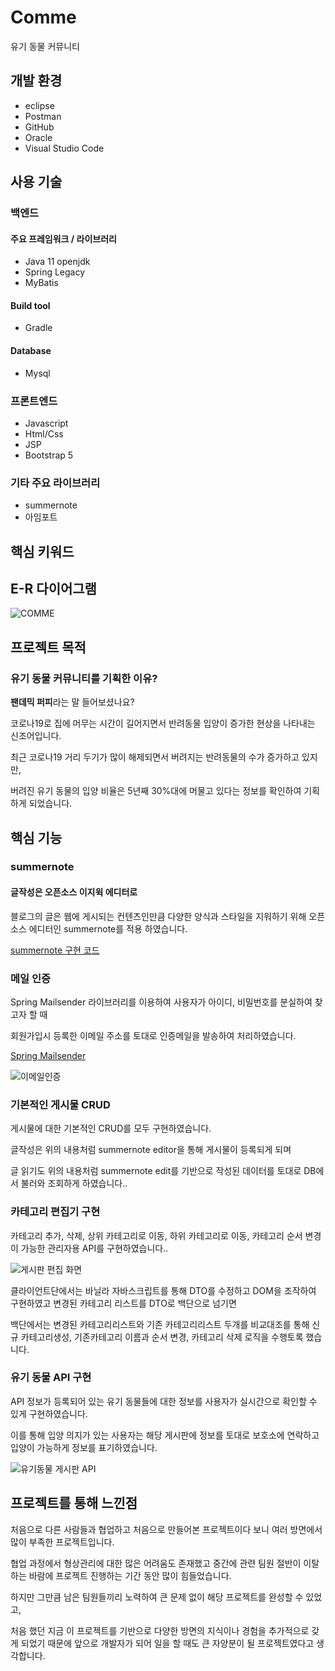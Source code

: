 # Comme
유기 동물 커뮤니티

## 개발 환경
- eclipse
- Postman
- GitHub
- Oracle
- Visual Studio Code

## 사용 기술
### 백엔드
#### 주요 프레임워크 / 라이브러리
- Java 11 openjdk
- Spring Legacy
- MyBatis

#### Build tool
- Gradle

#### Database
- Mysql

### 프론트엔드
- Javascript
- Html/Css
- JSP
- Bootstrap 5

### 기타 주요 라이브러리
- summernote
- 아임포트

## 핵심 키워드

## E-R 다이어그램
![COMME](https://user-images.githubusercontent.com/105222802/211992433-e09ec325-885b-42d9-8189-198e9142d995.png)

## 프로젝트 목적

### 유기 동물 커뮤니티를 기획한 이유? 

**팬데믹 퍼피**라는 말 들어보셨나요?

코로나19로 집에 머무는 시간이 길어지면서 반려동물 입양이 증가한 현상을 나타내는 신조어입니다.

최근 코로나19 거리 두기가 많이 해제되면서 버려지는 반려동물의 수가 증가하고 있지만,

버려진 유기 동물의 입양 비율은 5년째 30%대에 머물고 있다는 정보를 확인하여 기획하게 되었습니다.

## 핵심 기능

### summernote

#### 글작성은 오픈소스 이지윅 에디터로

블로그의 글은 웹에 게시되는 컨텐츠인만큼 다양한 양식과 스타일을 지워하기 위해 오픈소스 에디터인 summernote를 적용 하였습니다.

[summernote 구현 코드](https://github.com/HyungGon86/Final_project/blob/master/src/main/webapp/WEB-INF/views/board/board_write.jsp)


### 메일 인증

Spring Mailsender 라이브러리를 이용하여 사용자가 아이디, 비밀번호를 분실하여 찾고자 할 때

회원가입시 등록한 이메일 주소를 토대로 인증메일을 발송하여 처리하였습니다.

[Spring Mailsender](https://github.com/HyungGon86/Final_project/blob/master/src/main/java/com/comme/member/MemberService.java#L244)

![이메일인증 ](https://user-images.githubusercontent.com/105222802/211996348-45dd1c1a-9401-4f47-b3c1-e24d0410e315.png)


### 기본적인 게시물 CRUD

게시물에 대한 기본적인 CRUD를 모두 구현하였습니다.

글작성은 위의 내용처럼 summernote editor을 통해 게시물이 등록되게 되며

글 읽기도 위의 내용처럼 summernote edit를 기반으로 작성된 데이터를 토대로 DB에서 불러와 조회하게 하였습니다..



### 카테고리 편집기 구현

카테고리 추가, 삭제, 상위 카테고리로 이동, 하위 카테고리로 이동, 카테고리 순서 변경이 가능한 관리자용 API를 구현하였습니다..

![게시판 편집 화면](https://user-images.githubusercontent.com/105222802/211995685-daa92fdb-594d-4495-89a2-c75a4b4bab9c.png)

클라이언트단에서는 바닐라 자바스크립트를 통해 DTO를 수정하고 DOM을 조작하여 구현하였고 변경된 카테고리 리스트를 DTO로 백단으로 넘기면 

백단에서는 변경된 카테고리리스트와 기존 카테고리리스트 두개를 비교대조를 통해 신규 카테고리생성, 기존카테고리 이름과 순서 변경, 카테고리 삭제 로직을 수행토록 했습니다.


### 유기 동물 API 구현

API 정보가 등록되어 있는 유기 동물들에 대한 정보를 사용자가 실시간으로 확인할 수 있게 구현하였습니다.

이를 통해 입양 의지가 있는 사용자는 해당 게시판에 정보를 토대로 보호소에 연락하고 입양이 가능하게 정보를 표기하였습니다.

![유기동물 게시판 API](https://user-images.githubusercontent.com/105222802/211996198-34360169-2c8e-4ad2-9bd3-5cf8fc3c26f2.png)


## 프로젝트를 통해 느낀점

처음으로 다른 사람들과 협업하고 처음으로 만들어본 프로젝트이다 보니 여러 방면에서 많이 부족한 프로젝트입니다.

협업 과정에서 형상관리에 대한 많은 어려움도 존재했고 중간에 관련 팀원 절반이 이탈하는 바람에 프로젝트 진행하는 기간 동안 많이 힘들었습니다.

하지만 그만큼 남은 팀원들끼리 노력하여 큰 문제 없이 해당 프로젝트를 완성할 수 있었고,

처음 했던 지금 이 프로젝트를 기반으로 다양한 방면의 지식이나 경험을 추가적으로 갖게 되었기 때문에 앞으로 개발자가 되어 일을 할 때도 큰 자양분이 될 프로젝트였다고 생각합니다.
